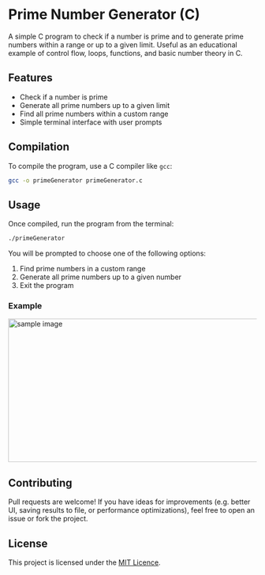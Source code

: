 # Prime Number Generator (C)

A simple C program to check if a number is prime and to generate prime numbers within a range or up to a given limit. Useful as an educational example of control flow, loops, functions, and basic number theory in C.

## Features

- Check if a number is prime
- Generate all prime numbers up to a given limit
- Find all prime numbers within a custom range
- Simple terminal interface with user prompts

## Compilation

To compile the program, use a C compiler like `gcc`:

```bash
gcc -o primeGenerator primeGenerator.c
```

## Usage

Once compiled, run the program from the terminal:

```bash
./primeGenerator
```

You will be prompted to choose one of the following options:
1. Find prime numbers in a custom range
2. Generate all prime numbers up to a given number
3. Exit the program

### Example
<img width="688" height="291" alt="sample image" src="https://github.com/user-attachments/assets/2d1e0c4d-58af-4f64-923c-01639a4ab767" />

## Contributing

Pull requests are welcome! If you have ideas for improvements (e.g. better UI, saving results to file, or performance optimizations), feel free to open an issue or fork the project.

## License

This project is licensed under the [MIT Licence](https://choosealicense.com/licenses/mit/).
